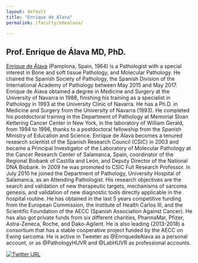 ```yaml
---
layout: default
title: "Enrique de Álava"
permalink: /faculty/edealava/

---
```


## Prof. Enrique de Álava MD, PhD. 
[Enrique de Álava](https://scholar.google.com/citations?user=fCdcCN4AAAAJ&hl=en&oi=sra) (Pamplona, Spain, 1964) is a Pathologist with a special interest in Bone and soft tissue Pathology, and Molecular Pathology. He chaired the Spanish Society of Pathology, the Spanish Division of the International Academy of Pathology between May 2015 and May 2017.
Enrique de Álava obtained a degree in Medicine and Surgery at the University of Navarra in 1988, finishing his training as a specialist in Pathology in 1993 at the University Clinic of Navarra. He has a Ph.D. in Medicine and Surgery from the University of Navarra (1993). He completed his postdoctoral training in the Department of Pathology at Memorial Sloan Kettering Cancer Center in New York, in the laboratory of William Gerald, from 1994 to 1996, thanks to a postdoctoral fellowship from the Spanish Ministry of Education and Science.
Enrique de Álava becomes a tenured research scientist of the Spanish Research Council (CSIC) in 2003 and became a Principal Investigator of the Laboratory of Molecular Pathology at the Cancer Research Center of Salamanca, Spain, coordinator of the Regional Biobank of Castilla and León, and Deputy Director of the National DNA Biobank. In 2009 he was promoted to CSIC Full Research Professor. In July 2010 he joined the Department of Pathology, University Hospital of Salamanca, as an Attending Pathologist.
His research objectives are the search and validation of new therapeutic targets, mechanisms of sarcoma genesis, and validation of new diagnostic tools directly applicable in the hospital routine. He has obtained in the last 5 years competitive funding from the European Commission, the Institute of Health Carlos III, and the Scientific Foundation of the AECC (Spanish Association Against Cancer). He has also got private funds from six different charities, PharmaMar, Pfizer, Astra-Zeneca, Roche, and Dako-Agilent. He is also leading (2013-2018) a consortium that has a stable cooperative project funded by the AECC on Ewing sarcoma.
He is active in Tweeter as @EnriquedeAlava as a personal account, or as @PathologyHUVR and @LabHUVR as professional accounts.

[![Twitter URL](https://img.shields.io/twitter/url/https/twitter.com/bukotsunikki.svg?style=social&label=Follow%20%40EnriquedeAlava)](https://twitter.com/EnriquedeAlava)
